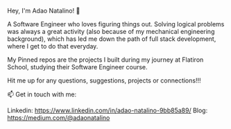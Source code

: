 Hey, I'm Adao Natalino! 👋

A Software Engineer who loves figuring things out. Solving logical problems was always a great activity (also because of my mechanical engineering background), which has led me down the path of full stack development, where I get to do that everyday.

My Pinned repos are the projects I built during my journey at Flatiron School, studying their Software Engineer course.

Hit me up for any questions, suggestions, projects or connections!!!

📫 Get in touch with me:

Linkedin: https://www.linkedin.com/in/adao-natalino-9bb85a89/
Blog: https://medium.com/@adaonatalino



